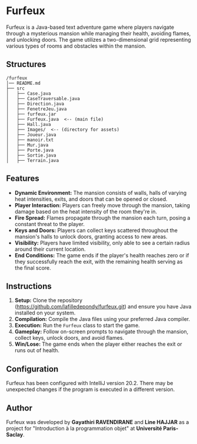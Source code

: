 # Furfeux

Furfeux is a Java-based text adventure game where players navigate through a mysterious mansion while managing their health, avoiding flames, and unlocking doors. The game utilizes a two-dimensional grid representing various types of rooms and obstacles within the mansion.

## Structures 
```
/furfeux
│── README.md
├── src
│   ├── Case.java
│   ├── CaseTraversable.java
│   ├── Direction.java
│   ├── FenetreJeu.java
│   ├── furfeux.jar
│   ├── Furfeux.java  <-- (main file)
│   ├── Hall.java
│   ├── Images/  <-- (directory for assets)
│   ├── Joueur.java
│   ├── manoir.txt
│   ├── Mur.java
│   ├── Porte.java
│   ├── Sortie.java
│   ├── Terrain.java
```

## Features

- **Dynamic Environment:** The mansion consists of walls, halls of varying heat intensities, exits, and doors that can be opened or closed.
- **Player Interaction:** Players can freely move through the mansion, taking damage based on the heat intensity of the room they're in.
- **Fire Spread:** Flames propagate through the mansion each turn, posing a constant threat to the player.
- **Keys and Doors:** Players can collect keys scattered throughout the mansion's halls to unlock doors, granting access to new areas.
- **Visibility:** Players have limited visibility, only able to see a certain radius around their current location.
- **End Conditions:** The game ends if the player's health reaches zero or if they successfully reach the exit, with the remaining health serving as the final score.

## Instructions

1. **Setup:** Clone the repository (https://github.com/lafilledepondy/furfeux.git) and ensure you have Java installed on your system.
2. **Compilation:** Compile the Java files using your preferred Java compiler.
3. **Execution:** Run the `Furfeux` class to start the game.
4. **Gameplay:** Follow on-screen prompts to navigate through the mansion, collect keys, unlock doors, and avoid flames.
5. **Win/Lose:** The game ends when the player either reaches the exit or runs out of health.

## Configuration

Furfeux has been configured with IntelliJ version 20.2. There may be unexpected changes if the program is executed in a different version.

## Author

Furfeux was developed by **Gayathiri RAVENDIRANE** and **Line HAJJAR** as a project for "Introduction à la programmation objet" at **Université Paris-Saclay**.

